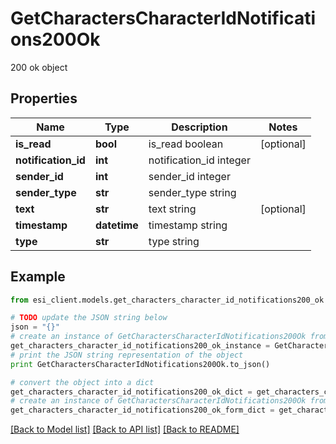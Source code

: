# GetCharactersCharacterIdNotifications200Ok

200 ok object

## Properties

Name | Type | Description | Notes
------------ | ------------- | ------------- | -------------
**is_read** | **bool** | is_read boolean | [optional] 
**notification_id** | **int** | notification_id integer | 
**sender_id** | **int** | sender_id integer | 
**sender_type** | **str** | sender_type string | 
**text** | **str** | text string | [optional] 
**timestamp** | **datetime** | timestamp string | 
**type** | **str** | type string | 

## Example

```python
from esi_client.models.get_characters_character_id_notifications200_ok import GetCharactersCharacterIdNotifications200Ok

# TODO update the JSON string below
json = "{}"
# create an instance of GetCharactersCharacterIdNotifications200Ok from a JSON string
get_characters_character_id_notifications200_ok_instance = GetCharactersCharacterIdNotifications200Ok.from_json(json)
# print the JSON string representation of the object
print GetCharactersCharacterIdNotifications200Ok.to_json()

# convert the object into a dict
get_characters_character_id_notifications200_ok_dict = get_characters_character_id_notifications200_ok_instance.to_dict()
# create an instance of GetCharactersCharacterIdNotifications200Ok from a dict
get_characters_character_id_notifications200_ok_form_dict = get_characters_character_id_notifications200_ok.from_dict(get_characters_character_id_notifications200_ok_dict)
```
[[Back to Model list]](../README.md#documentation-for-models) [[Back to API list]](../README.md#documentation-for-api-endpoints) [[Back to README]](../README.md)


